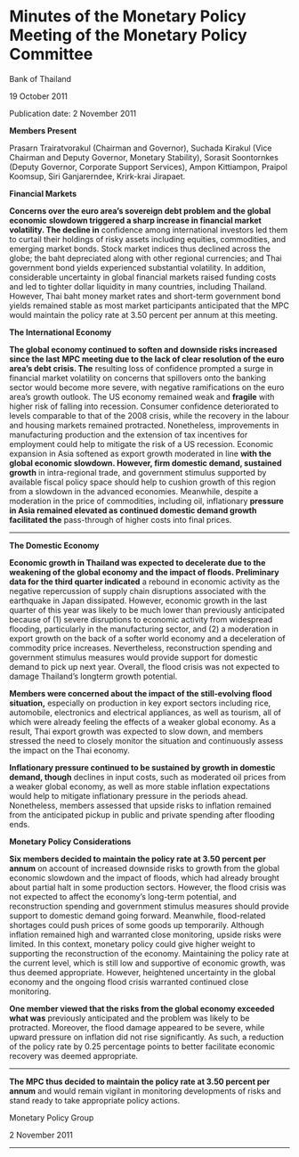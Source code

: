 # Minutes of the Monetary Policy Meeting of the Monetary Policy Committee

 Bank of Thailand

 19 October 2011

 Publication date: 2 November 2011

**Members Present**

Prasarn Trairatvorakul (Chairman and Governor), Suchada Kirakul (Vice Chairman and
Deputy Governor, Monetary Stability), Sorasit Soontornkes (Deputy Governor, Corporate
Support Services), Ampon Kittiampon, Praipol Koomsup, Siri Ganjarerndee, Krirk-krai
Jirapaet.

**Financial Markets**

**Concerns over the euro area’s sovereign debt problem and the global economic**
**slowdown triggered a sharp increase in financial market volatility. The decline in**
confidence among international investors led them to curtail their holdings of risky assets
including equities, commodities, and emerging market bonds. Stock market indices thus
declined across the globe; the baht depreciated along with other regional currencies; and
Thai government bond yields experienced substantial volatility. In addition, considerable
uncertainty in global financial markets raised funding costs and led to tighter dollar
liquidity in many countries, including Thailand. However, Thai baht money market rates
and short-term government bond yields remained stable as most market participants
anticipated that the MPC would maintain the policy rate at 3.50 percent per annum at this
meeting.

**The International Economy**

**The global economy continued to soften and downside risks increased since the last**
**MPC meeting due to the lack of clear resolution of the euro area’s debt crisis. The**
resulting loss of confidence prompted a surge in financial market volatility on concerns
that spillovers onto the banking sector would become more severe, with negative
ramifications on the euro area’s growth outlook. The US economy remained weak and
**fragile** with higher risk of falling into recession. Consumer confidence deteriorated to
levels comparable to that of the 2008 crisis, while the recovery in the labour and housing
markets remained protracted. Nonetheless, improvements in manufacturing production
and the extension of tax incentives for employment could help to mitigate the risk of a US
recession. Economic expansion in Asia softened as export growth moderated in line
**with the global economic slowdown. However, firm domestic demand, sustained growth**
in intra-regional trade, and government stimulus supported by available fiscal policy space
should help to cushion growth of this region from a slowdown in the advanced economies.
Meanwhile, despite a moderation in the price of commodities, including oil, inflationary
**pressure in Asia remained elevated as continued domestic demand growth facilitated the**
pass-through of higher costs into final prices.


-----

**The Domestic Economy**

**Economic growth in Thailand was expected to decelerate due to the weakening of the**
**global economy and the impact of floods. Preliminary data for the third quarter indicated**
a rebound in economic activity as the negative repercussion of supply chain disruptions
associated with the earthquake in Japan dissipated. However, economic growth in the last
quarter of this year was likely to be much lower than previously anticipated because of (1)
severe disruptions to economic activity from widespread flooding, particularly in the
manufacturing sector, and (2) a moderation in export growth on the back of a softer world
economy and a deceleration of commodity price increases. Nevertheless, reconstruction
spending and government stimulus measures would provide support for domestic demand
to pick up next year. Overall, the flood crisis was not expected to damage Thailand’s longterm growth potential.

**Members were concerned about the impact of the still-evolving flood situation,**
especially on production in key export sectors including rice, automobile, electronics and
electrical appliances, as well as tourism, all of which were already feeling the effects of a
weaker global economy. As a result, Thai export growth was expected to slow down, and
members stressed the need to closely monitor the situation and continuously assess the
impact on the Thai economy.

**Inflationary pressure continued to be sustained by growth in domestic demand, though**
declines in input costs, such as moderated oil prices from a weaker global economy, as
well as more stable inflation expectations would help to mitigate inflationary pressure in
the periods ahead. Nonetheless, members assessed that upside risks to inflation remained
from the anticipated pickup in public and private spending after flooding ends.

**Monetary Policy Considerations**

**Six members decided to maintain the policy rate at 3.50 percent per annum** on
account of increased downside risks to growth from the global economic slowdown and
the impact of floods, which had already brought about partial halt in some production
sectors. However, the flood crisis was not expected to affect the economy’s long-term
potential, and reconstruction spending and government stimulus measures should provide
support to domestic demand going forward. Meanwhile, flood-related shortages could
push prices of some goods up temporarily. Although inflation remained high and
warranted close monitoring, upside risks were limited. In this context, monetary policy
could give higher weight to supporting the reconstruction of the economy. Maintaining the
policy rate at the current level, which is still low and supportive of economic growth, was
thus deemed appropriate. However, heightened uncertainty in the global economy and the
ongoing flood crisis warranted continued close monitoring.

**One member viewed that the risks from the global economy exceeded what was**
previously anticipated and the problem was likely to be protracted. Moreover, the flood
damage appeared to be severe, while upward pressure on inflation did not rise
significantly. As such, a reduction of the policy rate by 0.25 percentage points to better
facilitate economic recovery was deemed appropriate.


-----

**The MPC thus decided to maintain the policy rate at 3.50 percent per annum** and would
remain vigilant in monitoring developments of risks and stand ready to take appropriate
policy actions.

Monetary Policy Group

2 November 2011


-----

